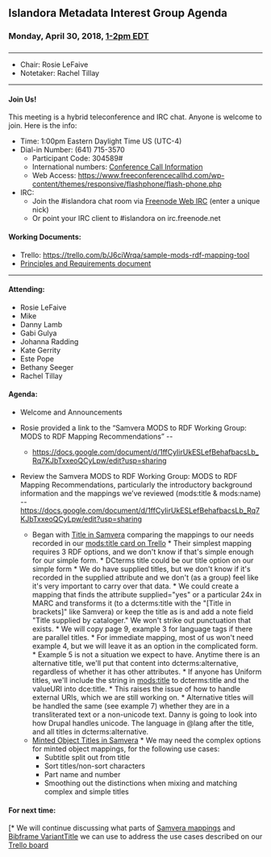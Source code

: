 ## Islandora Metadata Interest Group Agenda
### Monday, April 30, 2018, [1-2pm EDT](http://www.thetimezoneconverter.com/?t=1%20pm&tz=Toronto&)
### 
---
* Chair: Rosie LeFaive 
* Notetaker: Rachel Tillay
---

#### Join Us!
This meeting is a hybrid teleconference and IRC chat. Anyone is welcome to join. Here is the info:
* Time: 1:00pm Eastern Daylight Time US (UTC-4)
* Dial-in Number: (641) 715-3570
  * Participant Code: 304589#
  * International numbers: [Conference Call Information](https://github.com/Islandora-CLAW/CLAW/wiki/Conference-Call-Information)
  * Web Access: https://www.freeconferencecallhd.com/wp-content/themes/responsive/flashphone/flash-phone.php
* IRC:
  * Join the #islandora chat room via [Freenode Web IRC](http://webchat.freenode.net/) (enter a unique nick)
  * Or point your IRC client to #islandora on irc.freenode.net
  
#### Working Documents:
* Trello: https://trello.com/b/J6ciWrqa/sample-mods-rdf-mapping-tool
* [Principles and Requirements document](https://docs.google.com/document/d/19c58eqejuB3MhY-lS8o8QW0naM_R3GusD23aQ3dwusw/edit?usp=sharing)
---

#### Attending:
* Rosie LeFaive
* Mike 
* Danny Lamb
* Gabi Gulya
* Johanna Radding
* Kate Gerrity
* Este Pope
* Bethany Seeger
* Rachel Tillay

#### Agenda:
* Welcome and Announcements
* Rosie provided a link to the “Samvera MODS to RDF Working Group: MODS to RDF Mapping Recommendations” -- 
    * https://docs.google.com/document/d/1ffCyIirUkESLefBehafbacsLb_Rq7KJbTxxeoQCyLpw/edit?usp=sharing
* Review the Samvera MODS to RDF Working Group: MODS to RDF Mapping Recommendations, particularly the introductory background information and the mappings we’ve reviewed (mods:title & mods:name)  -- https://docs.google.com/document/d/1ffCyIirUkESLefBehafbacsLb_Rq7KJbTxxeoQCyLpw/edit?usp=sharing 

     * Began with [Title in Samvera](https://docs.google.com/document/d/1ffCyIirUkESLefBehafbacsLb_Rq7KJbTxxeoQCyLpw/edit#heading=h.8ru7tly8q58) comparing the mappings to our needs recorded in our [mods:title card on Trello](https://trello.com/c/DHFwghqW/49-modstitle)
      * Their simplest mapping requires 3 RDF options, and we don't know if that's simple enough for our simple form.
      * DCterms title could be our title option on our simple form
      * We do have supplied titles, but we don't know if it's recorded in the supplied attribute and we don't (as a group) feel like it's very important to carry over that data.
      * We could create a mapping that finds the attribute supplied="yes" or a particular 24x in MARC and transforms it (to a dcterms:title with the "[Title in brackets]" like Samvera) or keep the title as is and add a note field "Title supplied by cataloger." We won't strike out punctuation that exists.
      * We will copy page 9, example 3 for language tags if there are parallel titles.
      * For immediate mapping, most of us won't need example 4, but we will leave it as an option in the complicated form.
      * Example 5 is not a situation we expect to have. Anytime there is an alternative title, we'll put that content into dcterms:alternative, regardless of whether it has other attributes.
      * If anyone has Uniform titles, we'll include the string in <mods:title> to dcterms:title and the valueURI into dce:title.
      * This raises the issue of how to handle external URIs, which we are still working on.
      * Alternative titles will be handled the same (see example 7) whether they are in a transliterated text or a non-unicode text. Danny is going to look into how Drupal handles unicode. The language in @lang after the title, and all titles in dcterms:alternative.
     * [Minted Object Titles in Samvera](https://docs.google.com/document/d/1ffCyIirUkESLefBehafbacsLb_Rq7KJbTxxeoQCyLpw/edit#heading=h.1hy1qeuvkvad)
      * We may need the complex options for minted object mappings, for the following use cases:
       * Subtitle split out from title
       * Sort titles/non-sort characters
       * Part name and number
       * Smoothing out the distinctions when mixing and matching complex and simple titles
      
#### For next time:
 [* We will continue discussing what parts of [Samvera mappings](https://docs.google.com/document/d/1ffCyIirUkESLefBehafbacsLb_Rq7KJbTxxeoQCyLpw/edit#) and [Bibframe VariantTitle](http://id.loc.gov/ontologies/bibframe.html#c_VariantTitle) we can use to address the use cases described on our [Trello board](https://trello.com/c/8dR1jq1c/62-modstitle)
